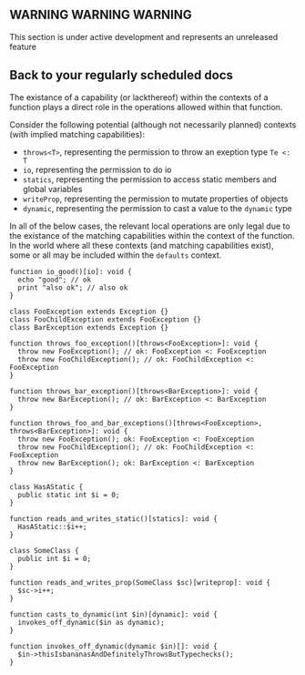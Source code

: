 ## WARNING WARNING WARNING

This section is under active development and represents an unreleased feature

## Back to your regularly scheduled docs

The existance of a capability (or lackthereof) within the contexts of a function plays a direct role in the operations allowed within that function.

Consider the following potential (although not necessarily planned) contexts (with implied matching capabilities):
* `throws<T>`, representing the permission to throw an exeption type `Te <: T`
* `io`, representing the permission to do io
* `statics`, representing the permission to access static members and global variables
* `writeProp`, representing the permission to mutate properties of objects
* `dynamic`, representing the permission to cast a value to the `dynamic` type

In all of the below cases, the relevant local operations are only legal due to the existance of the matching capabilities within the context of the function. In the world where all these contexts (and matching capabilities exist), some or all may be included within the `defaults` context.

```
function io_good()[io]: void {
  echo "good"; // ok
  print "also ok"; // also ok
}
```

```
class FooException extends Exception {}
class FooChildException extends FooException {}
class BarException extends Exception {}

function throws_foo_exception()[throws<FooException>]: void {
  throw new FooException(); // ok: FooException <: FooException
  throw new FooChildException(); // ok: FooChildException <: FooException  
}

function throws_bar_exception()[throws<BarException>]: void {
  throw new BarException(); // ok: BarException <: BarException
}

function throws_foo_and_bar_exceptions()[throws<FooException>, throws<BarException>]: void {
  throw new FooException(); ok: FooException <: FooException
  throw new FooChildException(); // ok: FooChildException <: FooException
  throw new BarException(); ok: BarException <: BarException
}
```

```
class HasAStatic {
  public static int $i = 0;
}

function reads_and_writes_static()[statics]: void {
  HasAStatic::$i++;
}
```

```
class SomeClass {
  public int $i = 0;
}

function reads_and_writes_prop(SomeClass $sc)[writeprop]: void {
  $sc->i++;
}
```

```
function casts_to_dynamic(int $in)[dynamic]: void {
  invokes_off_dynamic($in as dynamic);
}

function invokes_off_dynamic(dynamic $in)[]: void {
  $in->thisIsbananasAndDefinitelyThrowsButTypechecks();
}
```
